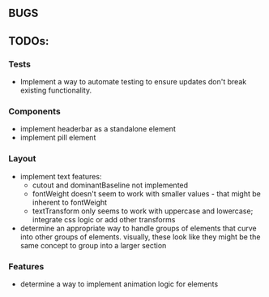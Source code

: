 ## BUGS
## TODOs:

### Tests
- Implement a way to automate testing to ensure updates don't break existing functionality.

### Components
- implement headerbar as a standalone element
- implement pill element

### Layout
- implement text features:
    - cutout and dominantBaseline not implemented
    - fontWeight doesn't seem to work with smaller values - that might be inherent to fontWeight
    - textTransform only seems to work with uppercase and lowercase; integrate css logic or add other transforms
- determine an appropriate way to handle groups of elements that curve into other groups of elements. visually, these look like they might be the same concept to group into a larger section

### Features
- determine a way to implement animation logic for elements
